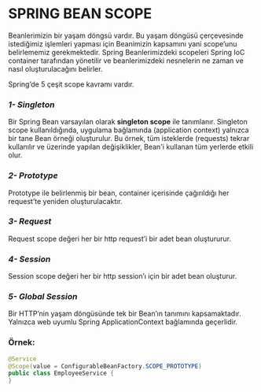 # SPRING BEAN SCOPE

Beanlerimizin bir yaşam döngsü vardır. Bu yaşam döngüsü çerçevesinde istediğimiz işlemleri yapması için Beanimizin kapsamını yani scope’unu belirlememiz gerekmektedir. Spring Beanlerimizdeki scopeleri Spring IoC container tarafından yönetilir ve beanlerimizdeki nesnelerin ne zaman ve nasıl oluşturulacağını belirler.

Spring’de 5 çeşit scope kavramı vardır.

### ***1- Singleton***

Bir Spring Bean varsayılan olarak **singleton scope** ile tanımlanır. Singleton scope kullanıldığında, uygulama bağlamında (application context) yalnızca bir tane Bean örneği oluşturulur. Bu örnek, tüm isteklerde (requests) tekrar kullanılır ve üzerinde yapılan değişiklikler, Bean'i kullanan tüm yerlerde etkili olur.

### ***2- Prototype***

Prototype ile belirlenmiş bir bean, container içerisinde çağırıldığı her request’te yeniden oluşturulacaktır. 

### ***3- Request***

Request scope değeri her bir http request’i bir adet bean oluştururur.

### ***4- Session***

Session scope değeri her bir http session’ı için bir adet bean oluşturur.

### ***5- Global Session***

Bir HTTP’nin yaşam döngüsünde tek bir Bean’ın tanımını kapsamaktadır. Yalnızca web uyumlu Spring ApplicationContext bağlamında geçerlidir.

### Örnek:
```java
@Service
@Scope(value = ConfigurableBeanFactory.SCOPE_PROTOTYPE)
public class EmployeeService {
}
```